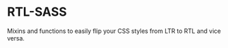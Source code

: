 RTL-SASS
========

Mixins and functions to easily flip your CSS styles from LTR to RTL and vice versa.